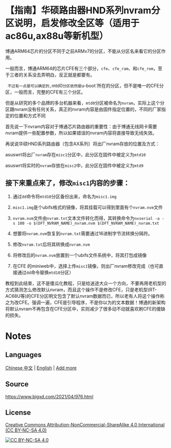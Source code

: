 # 【指南】华硕路由器HND系列nvram分区说明，启发修改全区等（适用于ac86u,ax88u等新机型）


博通ARM64芯片的分区不同于之前ARMv7的分区，不能从分区名来看它的分区作用。


一般而言，博通ARM64的芯片CFE有三个部分，`cfe`、`cfe_ram`、和`cfe_rom`，至于三者的关系没去弄明白，反正就是都要有。

`
不过有一点是可以确定的,`mtd0`分区依然是`u-boot`所在的分区，但不是唯一的CFE分区，一般而言，完整的CFE有三个分区。


但是从研究的多个品牌的多台机器来看，`mtd0`分区被命名为`nvram`，实际上这个分区跟nvram没有任何关系，真正的nvram内容是由固件指定位置的，不同的厂家指定的位置和方式不同


首先说一下nvram内容对于博通芯片路由器的重要性：由于博通无线网卡需要nvram提供一些配置参数，所以如果错误的nvram内容将直接导致无线失效。


再说说华硕HND系列路由器（包含AX系列）将出厂nvram存放的位置及方式：


asuswrt将出厂`nvram`存在`misc1`分区中，此分区在固件中被定义为`mtd10`


asuswrt将实时的`nvram`存放在`misc2`中，此分区在固件中被定义为`mtd9`


## 接下来重点来了，修改`misc1`内容的步骤：

1. 通过`dd`命令将`mtd10`分区备份出来，命名为`misc1.img`

2. `misc1.img`是个ubifs格式的镜像，将其挂载可以得到里面有个`nvram.nvm`文件

3. `nvram.nvm`文件由`nvram.txt`文本文件转化而得，其转换命令为`nvserial -a -s 100 -o $(DFT_NVRAM_NAME)_nvram.nvm $(DFT_NVRAM_NAME)_nvram.txt`

4. 想要将`nvram.nvm`恢复到`nvram.txt`需要通过16进制字节流转换分隔符。

5. 修改`nvram.txt`后将其转换成`nvram.nvm`

6. 将修改后的`nvram.nvm`放置到一个ubifs文件系统中，将其打包成镜像

7. 在CFE 的miniweb中，选择上传`misc1`镜像，则出厂nvram修改完成（也可直接通过`dd`命令替换`mtd10`分区）


教程到此结束，这不是傻瓜化教程，只是给迷途大众一个方向，不要再用老机型的方式猜测怎么修改默认nvram，而且这个操作不是修改CFE，只是老机型(RT-AC68U等)的CFE分区明文包含了默认nvram数据而已，所以老有人将这个操作称之为改CFE。强调一遍，CFE是引导程序，不是你以为的文本数据！博通的新架构将默认nvram不再包含在CFE分区中，实则减少了很多动不动就喜欢刷CFE的傻缺的损失。


# Notes

## Languages
[Chinese 中文](https://github.com/JackMerlin/How-to-flash-the-CFE-of-RT-AC86U-and-other-HND-routers/blob/main/README-zh_CN.md)  |  [English](https://github.com/JackMerlin/How-to-flash-the-CFE-of-RT-AC86U-and-other-HND-routers/blob/main/README.md)  |  [Add more](https://github.com/JackMerlin/How-to-flash-the-CFE-of-RT-AC86U-and-other-HND-routers/new/main)

## Source
https://www.bigxd.com/2021/04/976.html



## License
[Creative Commons Attribution-NonCommercial-ShareAlike 4.0 International (CC BY-NC-SA 4.0)](https://creativecommons.org/licenses/by-nc-sa/4.0/)

[![CC BY-NC-SA 4.0](https://licensebuttons.net/l/by-nc-sa/4.0/88x31.png)](https://creativecommons.org/licenses/by-nc-sa/4.0/)
